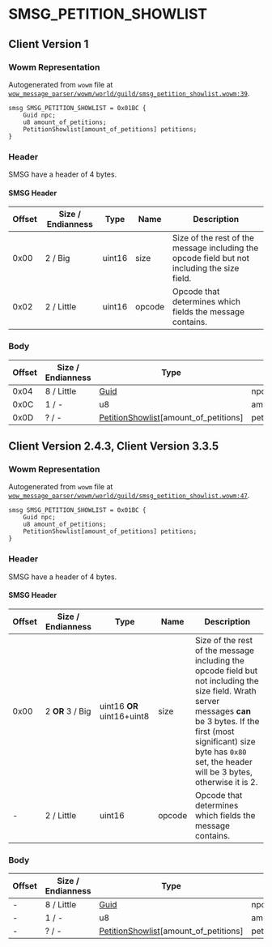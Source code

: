 # SMSG_PETITION_SHOWLIST

## Client Version 1

### Wowm Representation

Autogenerated from `wowm` file at [`wow_message_parser/wowm/world/guild/smsg_petition_showlist.wowm:39`](https://github.com/gtker/wow_messages/tree/main/wow_message_parser/wowm/world/guild/smsg_petition_showlist.wowm#L39).
```rust,ignore
smsg SMSG_PETITION_SHOWLIST = 0x01BC {
    Guid npc;
    u8 amount_of_petitions;
    PetitionShowlist[amount_of_petitions] petitions;
}
```
### Header

SMSG have a header of 4 bytes.

#### SMSG Header

| Offset | Size / Endianness | Type   | Name   | Description |
| ------ | ----------------- | ------ | ------ | ----------- |
| 0x00   | 2 / Big           | uint16 | size   | Size of the rest of the message including the opcode field but not including the size field.|
| 0x02   | 2 / Little        | uint16 | opcode | Opcode that determines which fields the message contains.|

### Body

| Offset | Size / Endianness | Type | Name | Comment |
| ------ | ----------------- | ---- | ---- | ------- |
| 0x04 | 8 / Little | [Guid](../types/packed-guid.md) | npc |  |
| 0x0C | 1 / - | u8 | amount_of_petitions |  |
| 0x0D | ? / - | [PetitionShowlist](petitionshowlist.md)[amount_of_petitions] | petitions |  |

## Client Version 2.4.3, Client Version 3.3.5

### Wowm Representation

Autogenerated from `wowm` file at [`wow_message_parser/wowm/world/guild/smsg_petition_showlist.wowm:47`](https://github.com/gtker/wow_messages/tree/main/wow_message_parser/wowm/world/guild/smsg_petition_showlist.wowm#L47).
```rust,ignore
smsg SMSG_PETITION_SHOWLIST = 0x01BC {
    Guid npc;
    u8 amount_of_petitions;
    PetitionShowlist[amount_of_petitions] petitions;
}
```
### Header

SMSG have a header of 4 bytes.

#### SMSG Header

| Offset | Size / Endianness | Type   | Name   | Description |
| ------ | ----------------- | ------ | ------ | ----------- |
| 0x00   | 2 **OR** 3 / Big           | uint16 **OR** uint16+uint8 | size | Size of the rest of the message including the opcode field but not including the size field. Wrath server messages **can** be 3 bytes. If the first (most significant) size byte has `0x80` set, the header will be 3 bytes, otherwise it is 2.|
| -      | 2 / Little| uint16 | opcode | Opcode that determines which fields the message contains. |

### Body

| Offset | Size / Endianness | Type | Name | Comment |
| ------ | ----------------- | ---- | ---- | ------- |
| - | 8 / Little | [Guid](../types/packed-guid.md) | npc |  |
| - | 1 / - | u8 | amount_of_petitions |  |
| - | ? / - | [PetitionShowlist](petitionshowlist.md)[amount_of_petitions] | petitions |  |

